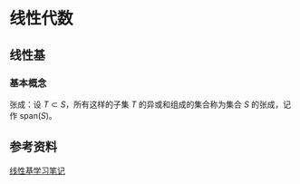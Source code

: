 # 线性代数

## 线性基

### 基本概念

张成：设 $T \subset S$，所有这样的子集 $T$ 的异或和组成的集合称为集合 $S$ 的张成，记作 $\text{span}(S)$。



## 参考资料

[线性基学习笔记](https://oi.men.ci/linear-basis-notes/#%E5%BA%94%E7%94%A8)

